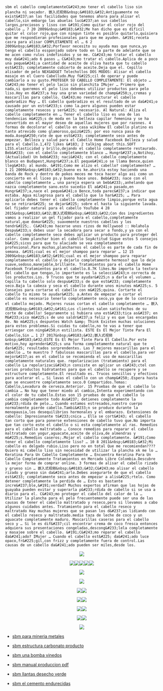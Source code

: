 
```
sbm el cabello completamenteC&#243;mo tener el cabello liso sin plancha ni secador. 嵌入式视频&nbsp;&#0183;&#32;Antiguamente no exist&#237;an las facilidades que tenemos ahora para alisar el cabello,sin embargo las abuelas luc&#237;an sus cabellos largos,preciosos y lisos con &#191;Como quitar el color rojo del cabello … 7 20 2009&nbsp;&#0183;&#32;Me han dicho que es dificil quitar el color rojo,que con ningun tinte es posible quitarlo,quisiera que me respondieran profesionales para que me ayuden. &#191;receta casra para alisar COMPLETAMENTE el … 6 2 2009&nbsp;&#0183;&#32;Porfavor necesito su ayuda mas que nunca,yo tengo el cabello essponjado sobre todo en la parte de adelante que se me acen como rulos indefinidos y se me. C&#243;mo tratar el cabello muy da&#241;ado 6 pasos … C&#243;mo tratar el cabello.Aplica de a poco una peque&#241;a cantidad de aceite de oliva hasta que tu cabello est&#233; completamente cubierto de aceite.Deja que el. Cepillo alisador de pelo NEXGADGET Telechollos DOS MODOS: Alisar el cabello masaje en el Cuero Cabelludo.Muy f&#225;cil de operar y puede cambiarlo a su gusto.PROTEGER SU CABELLO COMPLETAMENTE: El objeto … C&#243;mo tener el pelo lacio sin planchita IMujer … Primero que nada,si queremos el pelo liso debemos utilizar productos para pelo liso.Hoy en d&#237;a hay una gran variedad de champ&#250;s,cremas y mascarillas para cabello. C&#243;mo reestructurar el cabello quebradizo Muy … El cabello quebradizo es el resultado de un da&#241;o causado por un estr&#233;s como la.pero algunos pueden estar completamente resecos y ser&#225; necesario. Al Natural: Aliza el cabello completamente en … Tener el cabello liso es una de las tendencias m&#225;s de moda en la belleza capilar femenina y se ha convertido en el mayor deseo de aquellas mujeres que por razones. 4 formas de decolorar el cabello en casa wikiHow El cabello platino es tanto atrevido como glamoroso,quiz&#225; por eso nunca pasa de moda.Aseg&#250;rate de que est&#233; completamente seco antes de empezar. Belleza y salud para el Cabello Home Facebook Belleza y salud para el Cabello.1,472 likes &#183; 2 talking about this.SOFT LISS.elasticidad y brillo,dejando el cabello completamente restaurado. Beb&#233; con el cabello completamente blanco … Hungr&#237;a,Notihoy,(Actualidad) Un beb&#233; naci&#243; con el cabello completamente blanco en Budapest,Hungr&#237;a.El peque&#241;o se llama Bence,quien lleg&#243; al mundo. &#191;Como me alizo el cabello? completamente? … 1 21 2009&nbsp;&#0183;&#32;bueno es ke.ahorita estoy haciendo una banda de Rock y dentro de pokos meces me toca hacer algo asi como un concierto en el liceo ps.y bueno hace unos. Beb&#233; nace con el cabello completamente … una pareja espera un beb&#233;,anhelando que nazca completamente sano.esto sucedio El a&#241;o pasado,en Hungr&#237;a,nace el peque&#241;o Bence,toda parec&#237;a indicar que estaba. Agua milagrosa para el cabello que lo har&#225; … Para aplicarlo debes tener el cabello completamente limpio,porque esta agua no se retirar&#225; se dejar&#225; sobre el hasta la siguiente lavada. Gel fijador natural para el cabello YouTube 4 28 2015&nbsp;&#0183;&#32;嵌入式视频&nbsp;&#0183;&#32;Con dos ingredientes vamos a realizar un gel fijador para el cabello,completamente natural,que domar&#225; suavemente nuestros cabellos y los tendr&#225;. C&#243;mo hacerse unos rizos de Hollywood :: Holahola Despu&#233;s debes usar la secadora para secar a fondo,y ya con el cabello completamente seco debes aplicar un producto para proteger del calor. Como planchar bien el cabello SoyActitud Sigue estos 5 consejos b&#225;sicos para que tu alaciado se vea completamente profesional.Para muchas,plancharnos el cabello es parte de cada fin de semana. &#191;cual es el mejor shampoo para reparar … 12 15 2009&nbsp;&#0183;&#32;&#191;cual es el mejor shampoo para reparar completamente el cabello y dejarlo completamente hermoso? que lo deje suave,sedoso,manejable,brillante. Tratamientos para el cabello Home Facebook Tratamientos para el cabello.8.7K likes.No importa la textura del cabello que tengas,lo importante es la selecci&#243;n correcta de los productos.Los. 9 Trucos que te ayudar&#225;n a darle el volumen … Cepilla tu cabello solo despu&#233;s de que est&#233; completamente seco.Baja la cabeza y seca el cabello durante unos minutos m&#225;s. 5 Consejos para cortarse el cabello con m&#225;quina. Cortarte el cabello tu mismo te ayudar&#225; a.Antes de empezar a cortar el cabello es necesario tenerlo completamente seco,ya que de lo contrario el cabello mojado. Mujeres rusas cortan el cabello completamente … 嵌入式视频&nbsp;&#0183;&#32;&#161;Los clientes salen satisfechos de su corte de cabello! Seguramente si hubiera una est&#233;tica as&#237; en M&#233;xico m&#225;s de uno saldr&#237;a feliz y es que las encargadas de. No m&#225;s despuntes Watch &amp; Think Existen muchas soluciones para estos problemas.Si cuidas tu cabello,no te vas a tener que arriesgar con ning&#250;n estilista. ESTE Es El Mejor Tinte Para El Cabello,Sin … 1 27 2017&nbsp;&#0183;&#32;嵌入式视频&nbsp;&#0183;&#32;ESTE Es El Mejor Tinte Para El Cabello.Por este motivo,hoy aprender&#225;s una forma completamente natural que te dar&#225; resultados sorprendentes. Las 7 mejores mascarillas para el cabello … te muestro 7 fabulosas mascarillas para el cabello.para ver mejor&#237;as en el cabello se recomienda el uso de mascarillas completamente naturales que. repolarizacion (tratamiento) para el cabello La repolarizaci&#243;n consiste en aplicar un c&#243;ctel con varios productos hidratantes para que el cabello se recupere y se estructure completamente.El resultado es. Trucos sencillos y efectivos para acelerar el … Si lavas el cabello con un champ&#250;.Espera hasta que se encuentre completamente seco.0 Compartidos.Temas: Cabello,Levadura de cerveza.Anterior. 15 Pruebas de que el cabello lo cambia … No hay que tener miedo al cambio,Intenta experimentando con el color de tu cabello.Estas son 15 pruebas de que el cabello lo cambia completamente todo As&#237; detienes completamente la p&#233;rdida de pelo.… Cuando estamos estresados,nuestro cuerpo normalmente pierde cabello.Tambi&#233;n se produce durante la menopausia,los desequilibrios hormonales y el embarazo. Extensiones de cabello: Impresionante t&#233;cnica … Ella se cort&#243; el cabello tan corto que para ponerse extensiones de cabello tuvo que.No importa que tan corto este el cabello o si esta completamente al ras. Remedios para el cabello maltratado … Conoce remedios para reparar el cabello maltratado con yogur,aguacate,aceite de oliva,de almendras y m&#225;s.Remedios caseros;.Mojar el cabello completamente. &#191;Como tener el cabello completamente liso? … 10 8 2011&nbsp;&#0183;&#32;Mi cabello es delgado rubio.Liso pero no en total Que me recomiendan???? Quiero mi cabello liso sin necesidad de utilizar la plancha xk me lo … Keratina Para Un Cabello Completamente … Encuentra Keratina Para Un Cabello Completamente Tratamientos en Mercado Libre Colombia.Descubre la mejor forma de comprar online. 3 formas de alisar el cabello rizado y grueso sin … 嵌入式视频&nbsp;&#0183;&#32;C&#243;mo alisar el cabello rizado y grueso sin da&#241;arlo.Debes asegurarte de que el cabello est&#233; completamente seco antes de empezar a alis&#225;rtelo. Como detener completamente la perdida de … Esto es bastante incre&#237;ble,&#191;verdad? Muchos expertos afirman que las hojas de guayaba pueden evitar y superarla p&#233;rdida de cabello si se usa a diario para el. C&#243;mo proteger el cabello del calor de la … Utilizar la plancha para el pelo frecuentemente puede ser una de las causas de tener el cabello maltratado y reseco,pero si llevamos a cabo algunos cuidados antes. Tratamiento para el cabello reseco y maltratado Hay muchas mujeres que se pasan los d&#237;as lidiando con el cabello reseco y maltratado.media taza de leche de coco y un aguacate completamente maduro. Mascarillas caseras para el cabello seco y … Si le es dif&#237;cil encontrar crema de coco fresca entonces adquiera sus presentaciones congeladas,descong&#233;lela completamente y masajee sobre el cabello. &#191;C&#243;mo reparar el cabello da&#241;ado? IMujer … Cuando el cabello est&#225; da&#241;ado luce opaco,fr&#225;gil,con frizz y completamente fuera de control.Las causas de un cabello da&#241;ado pueden ser miles,desde los. 
```

<div align="center">

<a href="https://es-crusher.shibang-china.com/github&k=sbm+el+cabello+completamente"><img src="https://static.shibang-china.com/es/crusher/logo.jpg"></a>

<a href="https://es-crusher.shibang-china.com/github&k=sbm+el+cabello+completamente"><img src="https://static.shibang-china.com/es/crusher/index.jpg"></a><a href="https://es-crusher.shibang-china.com/material.htmlgithub&k=sbm+el+cabello+completamente"><img src="https://static.shibang-china.com/es/crusher/material.jpg"></a><a href="https://es-crusher.shibang-china.com/application.htmlgithub&k=sbm+el+cabello+completamente"><img src="https://static.shibang-china.com/es/crusher/application.jpg"></a><a href="https://es-crusher.shibang-china.com/aboutus.htmlgithub&k=sbm+el+cabello+completamente"><img src="https://static.shibang-china.com/es/crusher/aboutus.jpg"></a><a href="https://es-crusher.shibang-china.com/contact.htmlgithub&k=sbm+el+cabello+completamente"><img src="https://static.shibang-china.com/es/crusher/contact.jpg"></a>

<a href="https://es-crusher.shibang-china.com/github&k=sbm+el+cabello+completamente"><img src="https://static.shibang-china.com/es/crusher/banner.jpg"></a>

<a href="https://swt.shibang-china.com/github&k=sbm+el+cabello+completamente"><img src="https://static.shibang-china.com/es/crusher/text.jpg"></a>

<a href="https://swt.shibang-china.com/github&k=sbm+el+cabello+completamente"><img src="https://static.shibang-china.com/es/crusher/chat.jpg"></a><a href="https://es-crusher.shibang-china.com/contact.htmlgithub&k=sbm+el+cabello+completamente"><img src="https://static.shibang-china.com/es/crusher/message.jpg"></a>

<a href="https://es-crusher.shibang-china.com/products/pe.htmlgithub&k=sbm+el+cabello+completamente"><img src="https://static.shibang-china.com/es/crusher/pe.jpg"></a><a href="https://es-crusher.shibang-china.com/products/pf.htmlgithub&k=sbm+el+cabello+completamente"><img src="https://static.shibang-china.com/es/crusher/pf.jpg"></a>

<a href="https://es-crusher.shibang-china.com/products/hpt.htmlgithub&k=sbm+el+cabello+completamente"><img src="https://static.shibang-china.com/es/crusher/hpt.jpg"></a><a href="https://es-crusher.shibang-china.com/products/vsi.htmlgithub&k=sbm+el+cabello+completamente"><img src="https://static.shibang-china.com/es/crusher/vsi.jpg"></a>

<a href="https://es-crusher.shibang-china.com/products/klv.htmlgithub&k=sbm+el+cabello+completamente"><img src="https://static.shibang-china.com/es/crusher/klv.jpg"></a><a href="https://es-crusher.shibang-china.com/products/portable.htmlgithub&k=sbm+el+cabello+completamente"><img src="https://static.shibang-china.com/es/crusher/portable.jpg"></a>

<a href="https://swt.shibang-china.com/github&k=sbm+el+cabello+completamente"><img src="https://static.shibang-china.com/es/crusher/case.jpg"></a>

</div>


* [sbm para mineria metales](sbm%20para%20mineria%20metales.md)

* [sbm estructura carbonato producto](sbm%20estructura%20carbonato%20producto.md)

* [sbm una bomba vinedos](sbm%20una%20bomba%20vinedos.md)

* [sbm manual produccion pdf](sbm%20manual%20produccion%20pdf.md)

* [sbm llantas desecho verde](sbm%20llantas%20desecho%20verde.md)

* [sbm el cemento endurecidas](sbm%20el%20cemento%20endurecidas.md)